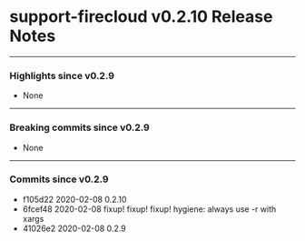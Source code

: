 # support-firecloud v0.2.10 Release Notes

---

### Highlights since v0.2.9

* None

---

### Breaking commits since v0.2.9

* None

---

### Commits since v0.2.9

* f105d22 2020-02-08 0.2.10
* 6fcef48 2020-02-08 fixup! fixup! fixup! hygiene: always use -r with xargs
* 41026e2 2020-02-08 0.2.9
